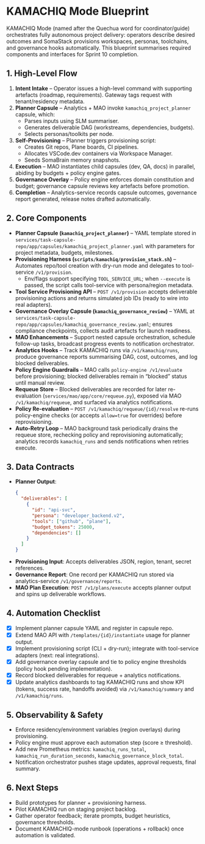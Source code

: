 # KAMACHIQ Mode Blueprint

KAMACHIQ Mode (named after the Quechua word for coordinator/guide) orchestrates fully autonomous project delivery: operators describe desired outcomes and SomaStack provisions workspaces, personas, toolchains, and governance hooks automatically. This blueprint summarises required components and interfaces for Sprint 10 completion.

## 1. High-Level Flow
1. **Intent Intake** – Operator issues a high-level command with supporting artefacts (roadmap, requirements). Gateway tags request with tenant/residency metadata.
2. **Planner Capsule** – Analytics + MAO invoke `kamachiq_project_planner` capsule, which:
   - Parses inputs using SLM summariser.
   - Generates deliverable DAG (workstreams, dependencies, budgets).
   - Selects personas/toolkits per node.
3. **Self-Provisioning** – Planner triggers provisioning script:
   - Creates Git repos, Plane boards, CI pipelines.
   - Allocates VSCode.dev containers via Workspace Manager.
   - Seeds SomaBrain memory snapshots.
4. **Execution** – MAO instantiates child capsules (dev, QA, docs) in parallel, abiding by budgets + policy engine gates.
5. **Governance Overlay** – Policy engine enforces domain constitution and budget; governance capsule reviews key artefacts before promotion.
6. **Completion** – Analytics-service records capsule outcomes, governance report generated, release notes drafted automatically.

## 2. Core Components
- **Planner Capsule (`kamachiq_project_planner`)** – YAML template stored in `services/task-capsule-repo/app/capsules/kamachiq_project_planner.yaml` with parameters for project metadata, budgets, milestones.
- **Provisioning Harness (`scripts/kamachiq/provision_stack.sh`)** – Automates repo/tool creation with dry-run mode and delegates to tool-service `/v1/provision`.
  - Env/flags support specifying `TOOL_SERVICE_URL`; when `--execute` is passed, the script calls tool-service with persona/region metadata.
- **Tool Service Provisioning API** – `POST /v1/provision` accepts deliverable provisioning actions and returns simulated job IDs (ready to wire into real adapters).
- **Governance Overlay Capsule (`kamachiq_governance_review`)** – YAML at `services/task-capsule-repo/app/capsules/kamachiq_governance_review.yaml`; ensures compliance checkpoints, collects audit artefacts for launch readiness.
- **MAO Enhancements** – Support nested capsule orchestration, schedule follow-up tasks, broadcast progress events to notification orchestrator.
- **Analytics Hooks** – Track KAMACHIQ runs via `/v1/kamachiq/runs`, produce governance reports summarising DAG, cost, outcomes, and log blocked deliverables.
- **Policy Engine Guardrails** – MAO calls `policy-engine /v1/evaluate` before provisioning; blocked deliverables remain in “blocked” status until manual review.
- **Requeue Store** – Blocked deliverables are recorded for later re-evaluation (`services/mao/app/core/requeue.py`), exposed via MAO `/v1/kamachiq/requeue`, and surfaced via analytics notifications.
- **Policy Re-evaluation** – `POST /v1/kamachiq/requeue/{id}/resolve` re-runs policy-engine checks (or accepts `allow=true` for overrides) before reprovisioning.
- **Auto-Retry Loop** – MAO background task periodically drains the requeue store, rechecking policy and reprovisioning automatically; analytics records `kamachiq_runs` and sends notifications when retries execute.

## 3. Data Contracts
- **Planner Output**:
  ```json
  {
    "deliverables": [
      {
        "id": "api-svc",
        "persona": "developer_backend.v2",
        "tools": ["github", "plane"],
        "budget_tokens": 25000,
        "dependencies": []
      }
    ]
  }
  ```
- **Provisioning Input**: Accepts deliverables JSON, region, tenant, secret references.
- **Governance Report**: One record per KAMACHIQ run stored via analytics-service `/v1/governance/reports`.
- **MAO Plan Execution**: `POST /v1/plans/execute` accepts planner output and spins up deliverable workflows.

## 4. Automation Checklist
- [x] Implement planner capsule YAML and register in capsule repo.
- [x] Extend MAO API with `/templates/{id}/instantiate` usage for planner output.
- [x] Implement provisioning script (CLI + dry-run); integrate with tool-service adapters (next: real integrations).
- [x] Add governance overlay capsule and tie to policy engine thresholds (policy hook pending implementation).
- [x] Record blocked deliverables for requeue + analytics notifications.
- [x] Update analytics dashboards to tag KAMACHIQ runs and show KPI (tokens, success rate, handoffs avoided) via `/v1/kamachiq/summary` and `/v1/kamachiq/runs`.

## 5. Observability & Safety
- Enforce residency/environment variables (region overlays) during provisioning.
- Policy engine must approve each automation step (score ≥ threshold).
- Add new Prometheus metrics: `kamachiq_runs_total`, `kamachiq_run_duration_seconds`, `kamachiq_governance_block_total`.
- Notification orchestrator pushes stage updates, approval requests, final summary.

## 6. Next Steps
- Build prototypes for planner + provisioning harness.
- Pilot KAMACHIQ run on staging project backlog.
- Gather operator feedback; iterate prompts, budget heuristics, governance thresholds.
- Document KAMACHIQ-mode runbook (operations + rollback) once automation is validated.
